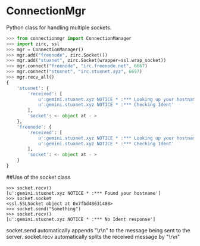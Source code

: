 # ConnectionMgr
Python class for handling multiple sockets.

```python
>>> from connectionmgr import ConnectionManager
>>> import zirc, ssl
>>> mgr = ConnectionManager()
>>> mgr.add("freenode", zirc.Socket())
>>> mgr.add("stuxnet", zirc.Socket(wrapper=ssl.wrap_socket))
>>> mgr.connect("freenode", "irc.freenode.net", 6667)
>>> mgr.connect("stuxnet", "irc.stuxnet.xyz", 6697)
>>> mgr.recv_all()
{
    'stuxnet': {
        'received': [
            u':gemini.stuxnet.xyz NOTICE * :*** Looking up your hostname...',
            u':gemini.stuxnet.xyz NOTICE * :*** Checking Ident'
        ], 
        'socket': <- object at - >
    },
    'freenode': {
        'received': [
            u':gemini.stuxnet.xyz NOTICE * :*** Looking up your hostname...',
            u':gemini.stuxnet.xyz NOTICE * :*** Checking Ident'
        ], 
        'socket': <- object at - >
    }
}
```

##Use of the socket class

```
>>> socket.recv()
[u':gemini.stuxnet.xyz NOTICE * :*** Found your hostname']
>>> socket.socket
<ssl.SSLSocket object at 0x7fbd48631488>
>>> socket.send("Something")
>>> socket.recv()
[u':gemini.stuxnet.xyz NOTICE * :*** No Ident response']
```

socket.send automatically appends "\r\n" to the message being sent to the server.
socket.recv automatically splits the received message by "\r\n"
